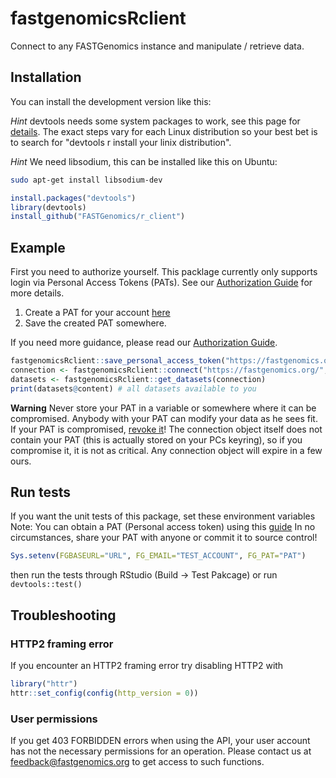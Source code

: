 # fastgenomicsRclient

Connect to any FASTGenomics instance and manipulate / retrieve data.

## Installation

You can install the development version like this:

*Hint* devtools needs some system packages to work, see this page for [details](https://www.r-project.org/nosvn/pandoc/devtools.html). The exact steps vary for each Linux distribution so your best bet is to search for "devtools r install your linix distribution".

*Hint* We need libsodium, this can be installed like this on Ubuntu:

``` bash
sudo apt-get install libsodium-dev
```

``` r
install.packages("devtools")
library(devtools)
install_github("FASTGenomics/r_client")
```

## Example

First you need to authorize yourself. This packlage currently only supports login via Personal Access Tokens (PATs). See  our [Authorization Guide](https://github.com/FASTGenomics/fastgenomics-docs/blob/master/doc/api/authorization%20guide.md) for more details.

1. Create a PAT for your account [here](https://prod.fastgenomics.org/ids/Manage/NewPatToken)
1. Save the created PAT somewhere.

If you need more guidance, please read our [Authorization Guide](https://github.com/FASTGenomics/fastgenomics-docs/blob/master/doc/api/authorization%20guide.md).

``` r
fastgenomicsRclient::save_personal_access_token("https://fastgenomics.org/", "user@example.com") # this will show a display where you can enter your PAT
connection <- fastgenomicsRclient::connect("https://fastgenomics.org/", "user@example.com")
datasets <- fastgenomicsRclient::get_datasets(connection)
print(datasets@content) # all datasets available to you
```

**Warning** Never store your PAT in a variable or somewhere where it can be compromised. Anybody with your PAT can modify your data as he sees fit. If your PAT is compromised, [revoke it](https://prod.fastgenomics.org/ids/Manage/ManagePats?)!
The connection object itself does not contain your PAT (this is actually stored on your PCs keyring), so if you compromise it, it is not as critical. Any connection object will expire in a few ours.

## Run tests

If you want the unit tests of this package, set these environment variables
Note: You can obtain a PAT (Personal access token) using this [guide](https://github.com/FASTGenomics/fastgenomics-docs/blob/releases/next/doc/api/authorization%20guide.md)
In no circumstances, share your PAT with anyone or commit it to source control!

```r
Sys.setenv(FGBASEURL="URL", FG_EMAIL="TEST_ACCOUNT", FG_PAT="PAT")
```

then run the tests through RStudio (Build -> Test Pakcage) or run
`devtools::test()`

## Troubleshooting

### HTTP2 framing error

If you encounter an HTTP2 framing error try disabling HTTP2 with

``` r
library("httr")
httr::set_config(config(http_version = 0))
```

### User permissions

If you get 403 FORBIDDEN errors when using the API, your user account
has not the necessary permissions for an operation.  Please contact us
at feedback@fastgenomics.org to get access to such functions.